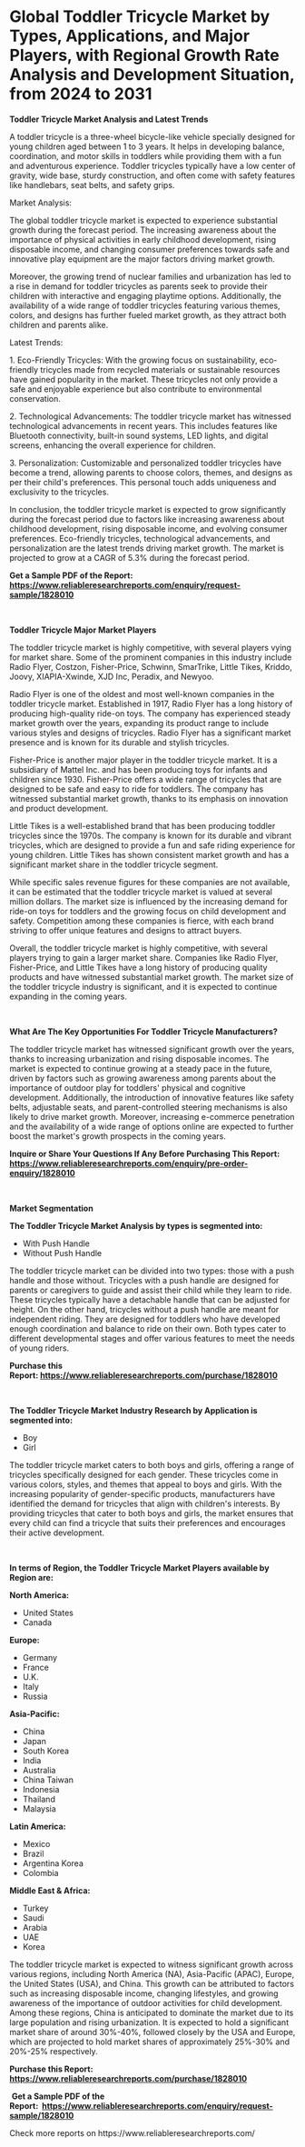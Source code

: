 <p><h1>Global Toddler Tricycle Market by Types, Applications, and Major Players, with Regional Growth Rate Analysis and Development Situation, from 2024 to 2031</h1></p><p><strong>Toddler Tricycle Market Analysis and Latest Trends</strong></p>
<p><p>A toddler tricycle is a three-wheel bicycle-like vehicle specially designed for young children aged between 1 to 3 years. It helps in developing balance, coordination, and motor skills in toddlers while providing them with a fun and adventurous experience. Toddler tricycles typically have a low center of gravity, wide base, sturdy construction, and often come with safety features like handlebars, seat belts, and safety grips.</p><p>Market Analysis:</p><p>The global toddler tricycle market is expected to experience substantial growth during the forecast period. The increasing awareness about the importance of physical activities in early childhood development, rising disposable income, and changing consumer preferences towards safe and innovative play equipment are the major factors driving market growth.</p><p>Moreover, the growing trend of nuclear families and urbanization has led to a rise in demand for toddler tricycles as parents seek to provide their children with interactive and engaging playtime options. Additionally, the availability of a wide range of toddler tricycles featuring various themes, colors, and designs has further fueled market growth, as they attract both children and parents alike.</p><p>Latest Trends:</p><p>1. Eco-Friendly Tricycles: With the growing focus on sustainability, eco-friendly tricycles made from recycled materials or sustainable resources have gained popularity in the market. These tricycles not only provide a safe and enjoyable experience but also contribute to environmental conservation.</p><p>2. Technological Advancements: The toddler tricycle market has witnessed technological advancements in recent years. This includes features like Bluetooth connectivity, built-in sound systems, LED lights, and digital screens, enhancing the overall experience for children.</p><p>3. Personalization: Customizable and personalized toddler tricycles have become a trend, allowing parents to choose colors, themes, and designs as per their child's preferences. This personal touch adds uniqueness and exclusivity to the tricycles.</p><p>In conclusion, the toddler tricycle market is expected to grow significantly during the forecast period due to factors like increasing awareness about childhood development, rising disposable income, and evolving consumer preferences. Eco-friendly tricycles, technological advancements, and personalization are the latest trends driving market growth. The market is projected to grow at a CAGR of 5.3% during the forecast period.</p></p>
<p><strong>Get a Sample PDF of the Report:&nbsp; <a href="https://www.reliableresearchreports.com/enquiry/request-sample/1828010">https://www.reliableresearchreports.com/enquiry/request-sample/1828010</a></strong></p>
<p>&nbsp;</p>
<p><strong>Toddler Tricycle Major Market Players</strong></p>
<p><p>The toddler tricycle market is highly competitive, with several players vying for market share. Some of the prominent companies in this industry include Radio Flyer, Costzon, Fisher-Price, Schwinn, SmarTrike, Little Tikes, Kriddo, Joovy, XIAPIA-Xwinde, XJD Inc, Peradix, and Newyoo.</p><p>Radio Flyer is one of the oldest and most well-known companies in the toddler tricycle market. Established in 1917, Radio Flyer has a long history of producing high-quality ride-on toys. The company has experienced steady market growth over the years, expanding its product range to include various styles and designs of tricycles. Radio Flyer has a significant market presence and is known for its durable and stylish tricycles.</p><p>Fisher-Price is another major player in the toddler tricycle market. It is a subsidiary of Mattel Inc. and has been producing toys for infants and children since 1930. Fisher-Price offers a wide range of tricycles that are designed to be safe and easy to ride for toddlers. The company has witnessed substantial market growth, thanks to its emphasis on innovation and product development.</p><p>Little Tikes is a well-established brand that has been producing toddler tricycles since the 1970s. The company is known for its durable and vibrant tricycles, which are designed to provide a fun and safe riding experience for young children. Little Tikes has shown consistent market growth and has a significant market share in the toddler tricycle segment.</p><p>While specific sales revenue figures for these companies are not available, it can be estimated that the toddler tricycle market is valued at several million dollars. The market size is influenced by the increasing demand for ride-on toys for toddlers and the growing focus on child development and safety. Competition among these companies is fierce, with each brand striving to offer unique features and designs to attract buyers.</p><p>Overall, the toddler tricycle market is highly competitive, with several players trying to gain a larger market share. Companies like Radio Flyer, Fisher-Price, and Little Tikes have a long history of producing quality products and have witnessed substantial market growth. The market size of the toddler tricycle industry is significant, and it is expected to continue expanding in the coming years.</p></p>
<p>&nbsp;</p>
<p><strong>What Are The Key Opportunities For Toddler Tricycle Manufacturers?</strong></p>
<p><p>The toddler tricycle market has witnessed significant growth over the years, thanks to increasing urbanization and rising disposable incomes. The market is expected to continue growing at a steady pace in the future, driven by factors such as growing awareness among parents about the importance of outdoor play for toddlers' physical and cognitive development. Additionally, the introduction of innovative features like safety belts, adjustable seats, and parent-controlled steering mechanisms is also likely to drive market growth. Moreover, increasing e-commerce penetration and the availability of a wide range of options online are expected to further boost the market's growth prospects in the coming years.</p></p>
<p><strong>Inquire or Share Your Questions If Any Before Purchasing This Report: <a href="https://www.reliableresearchreports.com/enquiry/pre-order-enquiry/1828010">https://www.reliableresearchreports.com/enquiry/pre-order-enquiry/1828010</a></strong></p>
<p>&nbsp;</p>
<p><strong>Market Segmentation</strong></p>
<p><strong>The Toddler Tricycle Market Analysis by types is segmented into:</strong></p>
<p><ul><li>With Push Handle</li><li>Without Push Handle</li></ul></p>
<p><p>The toddler tricycle market can be divided into two types: those with a push handle and those without. Tricycles with a push handle are designed for parents or caregivers to guide and assist their child while they learn to ride. These tricycles typically have a detachable handle that can be adjusted for height. On the other hand, tricycles without a push handle are meant for independent riding. They are designed for toddlers who have developed enough coordination and balance to ride on their own. Both types cater to different developmental stages and offer various features to meet the needs of young riders.</p></p>
<p><strong>Purchase this Report:&nbsp;<a href="https://www.reliableresearchreports.com/purchase/1828010">https://www.reliableresearchreports.com/purchase/1828010</a></strong></p>
<p>&nbsp;</p>
<p><strong>The Toddler Tricycle Market Industry Research by Application is segmented into:</strong></p>
<p><ul><li>Boy</li><li>Girl</li></ul></p>
<p><p>The toddler tricycle market caters to both boys and girls, offering a range of tricycles specifically designed for each gender. These tricycles come in various colors, styles, and themes that appeal to boys and girls. With the increasing popularity of gender-specific products, manufacturers have identified the demand for tricycles that align with children's interests. By providing tricycles that cater to both boys and girls, the market ensures that every child can find a tricycle that suits their preferences and encourages their active development.</p></p>
<p>&nbsp;</p>
<p><strong>In terms of Region, the Toddler Tricycle Market Players available by Region are:</strong></p>
<p>
    <p> <strong> North America: </strong>
        <ul>
            <li>United States</li>
            <li>Canada</li>
        </ul>
        </p> 
    <p> <strong> Europe: </strong>
        <ul>
            <li>Germany</li>
            <li>France</li>
            <li>U.K.</li>
            <li>Italy</li>
            <li>Russia</li>
        </ul>
        </p> 
    <p> <strong> Asia-Pacific: </strong>
        <ul>
            <li>China</li>
            <li>Japan</li>
            <li>South Korea</li>
            <li>India</li>
            <li>Australia</li>
            <li>China Taiwan</li>
            <li>Indonesia</li>
            <li>Thailand</li>
            <li>Malaysia</li>
        </ul>
        </p> 
    <p> <strong> Latin America: </strong>
        <ul>
            <li>Mexico</li>
            <li>Brazil</li>
            <li>Argentina Korea</li>
            <li>Colombia</li>
        </ul>
        </p> 
    <p> <strong> Middle East & Africa: </strong>
        <ul>
            <li>Turkey</li>
            <li>Saudi</li>
            <li>Arabia</li>
            <li>UAE</li>
            <li>Korea</li>
        </ul>
    </p>
    </p>
<p><p>The toddler tricycle market is expected to witness significant growth across various regions, including North America (NA), Asia-Pacific (APAC), Europe, the United States (USA), and China. This growth can be attributed to factors such as increasing disposable income, changing lifestyles, and growing awareness of the importance of outdoor activities for child development. Among these regions, China is anticipated to dominate the market due to its large population and rising urbanization. It is expected to hold a significant market share of around 30%-40%, followed closely by the USA and Europe, which are projected to hold market shares of approximately 25%-30% and 20%-25% respectively.</p></p>
<p><strong>Purchase this Report: <a href="https://www.reliableresearchreports.com/purchase/1828010">https://www.reliableresearchreports.com/purchase/1828010</a></strong></p>
<p>&nbsp;<strong>Get a Sample PDF of the Report:&nbsp;&nbsp;<a href="https://www.reliableresearchreports.com/enquiry/request-sample/1828010">https://www.reliableresearchreports.com/enquiry/request-sample/1828010</a></strong></p>
<p><strong></strong></p>
<p>Check more reports on https://www.reliableresearchreports.com/</p>